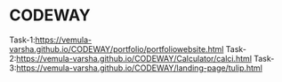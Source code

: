 # CODEWAY
Task-1:https://vemula-varsha.github.io/CODEWAY/portfolio/portfoliowebsite.html
Task-2:https://vemula-varsha.github.io/CODEWAY/Calculator/calci.html
Task-3:https://vemula-varsha.github.io/CODEWAY/landing-page/tulip.html
